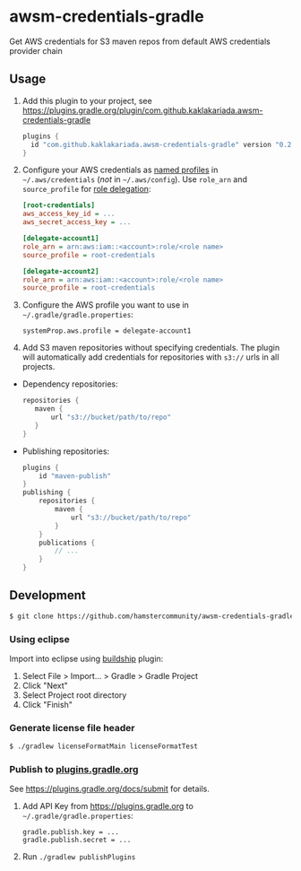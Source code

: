 # awsm-credentials-gradle
Get AWS credentials for S3 maven repos from default AWS credentials provider chain

## Usage

1. Add this plugin to your project, see https://plugins.gradle.org/plugin/com.github.kaklakariada.awsm-credentials-gradle

    ```gradle
    plugins {
      id "com.github.kaklakariada.awsm-credentials-gradle" version "0.2.1"
    }
    ```
2. Configure your AWS credentials as [named profiles](http://docs.aws.amazon.com/cli/latest/userguide/cli-chap-getting-started.html#cli-multiple-profiles) in `~/.aws/credentials` (*not* in `~/.aws/config`). Use `role_arn` and `source_profile` for [role delegation](http://docs.aws.amazon.com/cli/latest/topic/config-vars.html#using-aws-iam-roles):

    ```ini
    [root-credentials]
    aws_access_key_id = ...
    aws_secret_access_key = ...
    
    [delegate-account1]
    role_arn = arn:aws:iam::<account>:role/<role name>
    source_profile = root-credentials
    
    [delegate-account2]
    role_arn = arn:aws:iam::<account>:role/<role name>
    source_profile = root-credentials
    ```
3. Configure the AWS profile you want to use in `~/.gradle/gradle.properties`:

    ```properties
    systemProp.aws.profile = delegate-account1
    ```
4. Add S3 maven repositories without specifying credentials. The plugin will automatically add credentials for repositories with `s3://` urls in all projects.
  * Dependency repositories:

    ```gradle
    repositories {
       maven {
           url "s3://bucket/path/to/repo"
       }
    }
    ```
  * Publishing repositories:

    ```gradle
    plugins {
        id "maven-publish"
    }
    publishing {
        repositories {
            maven {
                url "s3://bucket/path/to/repo"
            }
        }
        publications {
            // ...
        }
    }
    ```


## Development

```bash
$ git clone https://github.com/hamstercommunity/awsm-credentials-gradle.git
```

### Using eclipse

Import into eclipse using [buildship](https://projects.eclipse.org/projects/tools.buildship) plugin:

1. Select File > Import... > Gradle > Gradle Project
2. Click "Next"
3. Select Project root directory
4. Click "Finish"

### Generate license file header

```bash
$ ./gradlew licenseFormatMain licenseFormatTest
```

### Publish to [plugins.gradle.org](https://plugins.gradle.org)

See https://plugins.gradle.org/docs/submit for details.

1. Add API Key from https://plugins.gradle.org to `~/.gradle/gradle.properties`:

    ```
    gradle.publish.key = ...
    gradle.publish.secret = ...
    ```
2. Run `./gradlew publishPlugins`
